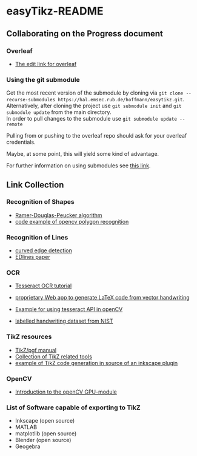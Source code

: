 # easyTikz-README
## Collaborating on the Progress document
### Overleaf
* [The edit link for overleaf](https://www.overleaf.com/9582212296gqwnwjcchzjc)

### Using the git submodule
Get the most recent version of the submodule by cloning via `git clone --recurse-submodules https://hal.emsec.rub.de/hoffmann/easytikz.git`.  
Alternatively, after cloning the project use `git submodule init` and `git submodule update` from the main directory.  
In order to pull changes to the submodule use `git submodule update --remote`  

Pulling from or pushing to the overleaf repo should ask for your overleaf credentials.  

Maybe, at some point, this will yield some kind of advantage.  

For further information on using submodules see [this link](https://git-scm.com/book/en/v2/Git-Tools-Submodules).

## Link Collection
### Recognition of Shapes
* [Ramer-Douglas-Peucker algorithm](https://de.wikipedia.org/wiki/Douglas-Peucker-Algorithmus "for contour approximation")
* [code example of opencv polygon recognition](https://stackoverflow.com/questions/15277323/opencv-shape-detection)

### Recognition of Lines
* [curved edge detection](http://www.wisdom.weizmann.ac.il/~nadler/Sublinear_Edge_Detection/Curved/Sublinear_curved_edge_detection.html)
* [EDlines paper](http://c-viz.eskisehir.edu.tr/pdfs/EDLines2011ICIP.pdf)

### OCR
* [Tesseract OCR tutorial](https://medium.freecodecamp.org/getting-started-with-tesseract-part-i-2a6a6b1cf75e)
* [proprietary Web app to generate LaTeX code from vector handwriting](https://webdemo.myscript.com/views/math/index.html)
* [Example for using tesseract API in openCV](https://www.learnopencv.com/deep-learning-based-text-recognition-ocr-using-tesseract-and-opencv/)

* [labelled handwriting dataset from NIST](https://www.nist.gov/srd/nist-special-database-19)

### TikZ resources
* [TikZ/pgf manual](http://ftp.uni-erlangen.de/ctan/graphics/pgf/base/doc/pgfmanual.pdf)  
* [Collection of TikZ related tools](http://tikz.de/tools/)
* [example of TikZ code generation in source of an inkscape plugin](https://github.com/kjellmf/svg2tikz/blob/master/svg2tikz/extensions/tikz_export.py)

### OpenCV
* [Introduction to the openCV GPU-module](https://docs.opencv.org/2.4.13.7/modules/gpu/doc/introduction.html)

### List of Software capable of exporting to TikZ
* Inkscape (open source)
* MATLAB
* matplotlib (open source)
* Blender (open source)
* Geogebra